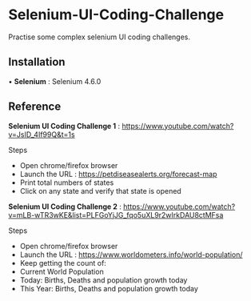 # Selenium-UI-Coding-Challenge

Practise some complex selenium UI coding challenges.


## Installation

•	**Selenium** : Selenium 4.6.0

## Reference

**Selenium UI Coding Challenge 1** : 
https://www.youtube.com/watch?v=JsID_4If99Q&t=1s

Steps

- Open chrome/firefox browser
- Launch the URL : https://petdiseasealerts.org/forecast-map
- Print total numbers of states
- Click on any state and verify that state is opened 


**Selenium UI Coding Challenge 2** : 
https://www.youtube.com/watch?v=mLB-wTR3wKE&list=PLFGoYjJG_fqo5uXL9r2wIrkDAU8ctMFsa


Steps
- Open chrome/firefox browser
- Launch the URL : https://www.worldometers.info/world-population/
- Keep getting the count of:
- Current World Population
- Today:  Births, Deaths and population growth today
- This Year:  Births, Deaths and population growth today
